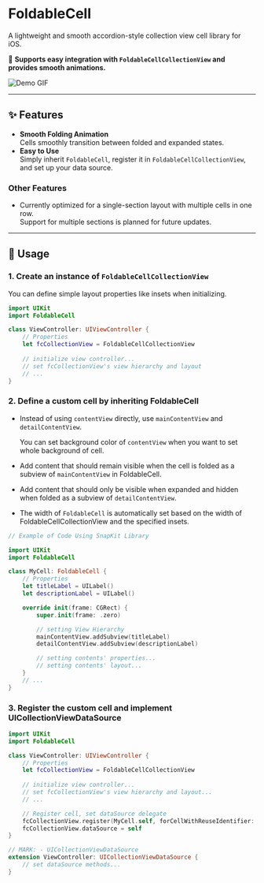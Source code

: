 # FoldableCell

A lightweight and smooth accordion-style collection view cell library for iOS.

📌 **Supports easy integration with `FoldableCellCollectionView` and provides smooth animations.**  

![Demo GIF](path/to/demo.gif) <!-- 여기에 GIF 파일을 추가해주세요 -->

---

## ✨ Features

- **Smooth Folding Animation**  
  Cells smoothly transition between folded and expanded states.  
- **Easy to Use**  
  Simply inherit `FoldableCell`, register it in `FoldableCellCollectionView`, and set up your data source.

### Other Features  
- Currently optimized for a single-section layout with multiple cells in one row.  
  Support for multiple sections is planned for future updates.  

---

## 🚀 Usage

### 1. Create an instance of `FoldableCellCollectionView`
You can define simple layout properties like insets when initializing.

```swift
import UIKit
import FoldableCell

class ViewController: UIViewController {
    // Properties
    let fcCollectionView = FoldableCellCollectionView
    
    // initialize view controller...
    // set fcCollectionView's view hierarchy and layout
    // ...
}
```

### 2. Define a custom cell by inheriting FoldableCell
- Instead of using `contentView` directly, use `mainContentView` and `detailContentView`.
  
  You can set background color of `contentView` when you want to set whole background of cell.
- Add content that should remain visible when the cell is folded as a subview of `mainContentView` in FoldableCell.
- Add content that should only be visible when expanded and hidden when folded as a subview of `detailContentView`.
- The width of `FoldableCell` is automatically set based on the width of FoldableCellCollectionView and the specified insets.
``` swift
// Example of Code Using SnapKit Library

import UIKit
import FoldableCell

class MyCell: FoldableCell {
    // Properties
    let titleLabel = UILabel()
    let descriptionLabel = UILabel()

    override init(frame: CGRect) {
        super.init(frame: .zero)

        // setting View Hierarchy
        mainContentView.addSubview(titleLabel)
        detailContentView.addSubview(descriptionLabel)

        // setting contents' properties...
        // setting contents' layout...
    }
    // ...
}
```

### 3. Register the custom cell and implement UICollectionViewDataSource
``` swift
import UIKit
import FoldableCell

class ViewController: UIViewController {
    // Properties
    let fcCollectionView = FoldableCellCollectionView
    
    // initialize view controller...
    // set fcCollectionView's view hierarchy and layout...
    // ...

    // Register cell, set dataSource delegate
    fcCollectionView.register(MyCell.self, forCellWithReuseIdentifier: "MyCell")
    fcCollectionView.dataSource = self
}

// MARK: - UICollectionViewDataSource
extension ViewController: UICollectionViewDataSource {
    // set dataSource methods...
}
```
